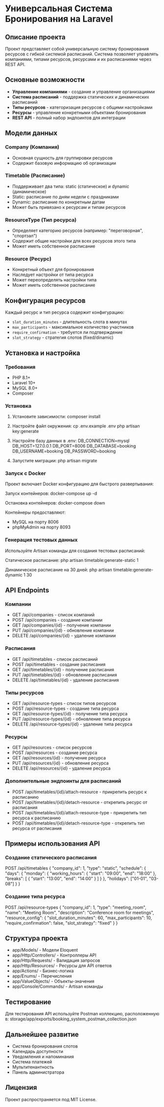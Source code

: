 # Универсальная Система Бронирования на Laravel

## Описание проекта

Проект представляет собой универсальную систему бронирования ресурсов с гибкой системой расписаний. Система позволяет управлять компаниями, типами ресурсов, ресурсами и их расписаниями через REST API.

## Основные возможности

- **Управление компаниями** - создание и управление организациями
- **Система расписаний** - поддержка статических и динамических расписаний
- **Типы ресурсов** - категоризация ресурсов с общими настройками
- **Ресурсы** - управление конкретными объектами бронирования
- **REST API** - полный набор эндпоинтов для интеграции

## Модели данных

### Company (Компания)
- Основная сущность для группировки ресурсов
- Содержит базовую информацию об организации

### Timetable (Расписание)
- Поддерживает два типа: static (статическое) и dynamic (динамическое)
- Static: расписание по дням недели с праздниками
- Dynamic: расписание по конкретным датам
- Может быть привязано к ресурсам и типам ресурсов

### ResourceType (Тип ресурса)
- Определяет категорию ресурсов (например: "переговорная", "спортзал")
- Содержит общие настройки для всех ресурсов этого типа
- Может иметь собственное расписание

### Resource (Ресурс)
- Конкретный объект для бронирования
- Наследует настройки от типа ресурса
- Может переопределять настройки типа
- Может иметь собственное расписание

## Конфигурация ресурсов

Каждый ресурс и тип ресурса содержит конфигурацию:
- `slot_duration_minutes` - длительность слота в минутах
- `max_participants` - максимальное количество участников
- `require_confirmation` - требуется ли подтверждение
- `slot_strategy` - стратегия слотов (fixed/dinamic)

## Установка и настройка

### Требования
- PHP 8.1+
- Laravel 10+
- MySQL 8.0+
- Composer

### Установка

1. Установите зависимости:
composer install

2. Настройте файл окружения:
cp .env.example .env
php artisan key:generate

3. Настройте базу данных в .env:
DB_CONNECTION=mysql
DB_HOST=127.0.0.1
DB_PORT=8006
DB_DATABASE=booking
DB_USERNAME=booking
DB_PASSWORD=booking

4. Запустите миграции:
php artisan migrate

### Запуск с Docker

Проект включает Docker конфигурацию для быстрого развертывания:

Запуск контейнеров:
docker-compose up -d

Остановка контейнеров:
docker-compose down

Контейнеры предоставляют:
- MySQL на порту 8006
- phpMyAdmin на порту 8093

### Генерация тестовых данных

Используйте Artisan команды для создания тестовых расписаний:

Статическое расписание:
php artisan timetable:generate-static 1

Динамическое расписание на 30 дней:
php artisan timetable:generate-dynamic 1 30

## API Endpoints

### Компании
- GET /api/companies - список компаний
- POST /api/companies - создание компании
- GET /api/companies/{id} - получение компании
- PUT /api/companies/{id} - обновление компании
- DELETE /api/companies/{id} - удаление компании

### Расписания
- GET /api/timetables - список расписаний
- POST /api/timetables - создание расписания
- GET /api/timetables/{id} - получение расписания
- PUT /api/timetables/{id} - обновление расписания
- DELETE /api/timetables/{id} - удаление расписания

### Типы ресурсов
- GET /api/resource-types - список типов ресурсов
- POST /api/resource-types - создание типа ресурса
- GET /api/resource-types/{id} - получение типа ресурса
- PUT /api/resource-types/{id} - обновление типа ресурса
- DELETE /api/resource-types/{id} - удаление типа ресурса

### Ресурсы
- GET /api/resources - список ресурсов
- POST /api/resources - создание ресурса
- GET /api/resources/{id} - получение ресурса
- PUT /api/resources/{id} - обновление ресурса
- DELETE /api/resources/{id} - удаление ресурса

### Дополнительные эндпоинты для расписаний
- POST /api/timetables/{id}/attach-resource - прикрепить ресурс к расписанию
- POST /api/timetables/{id}/detach-resource - открепить ресурс от расписания
- POST /api/timetables/{id}/attach-resource-type - прикрепить тип ресурса к расписанию
- POST /api/timetables/{id}/detach-resource-type - открепить тип ресурса от расписания

## Примеры использования API

### Создание статического расписания
POST /api/timetables
{
  "company_id": 1,
  "type": "static",
  "schedule": {
    "days": {
      "monday": {
        "working_hours": {
          "start": "09:00",
          "end": "18:00"
        },
        "breaks": [
          {
            "start": "13:00",
            "end": "14:00"
          }
        ]
      }
    },
    "holidays": ["01-01", "03-08"]
  }
}

### Создание типа ресурса
POST /api/resource-types
{
  "company_id": 1,
  "type": "meeting_room",
  "name": "Meeting Room",
  "description": "Conference room for meetings",
  "resource_config": {
    "slot_duration_minutes": 60,
    "max_participants": 10,
    "require_confirmation": false,
    "slot_strategy": "fixed"
  }
}

## Структура проекта

- app/Models/ - Модели Eloquent
- app/Http/Controllers/ - Контроллеры API
- app/Http/Requests/ - Валидация запросов
- app/Http/Resources/ - Ресурсы для API ответов
- app/Actions/ - Бизнес-логика
- app/Enums/ - Перечисления
- app/ValueObjects/ - Объекты-значения
- app/Console/Commands/ - Artisan команды

## Тестирование

Для тестирования API используйте Postman коллекцию, расположенную в:
storage/app/exports/booking_system_postman_collection.json

## Дальнейшее развитие

- Система бронирования слотов
- Календарь доступности
- Уведомления и напоминания
- Система платежей
- Мультитенантность
- Панель администратора

## Лицензия

Проект распространяется под MIT License.
